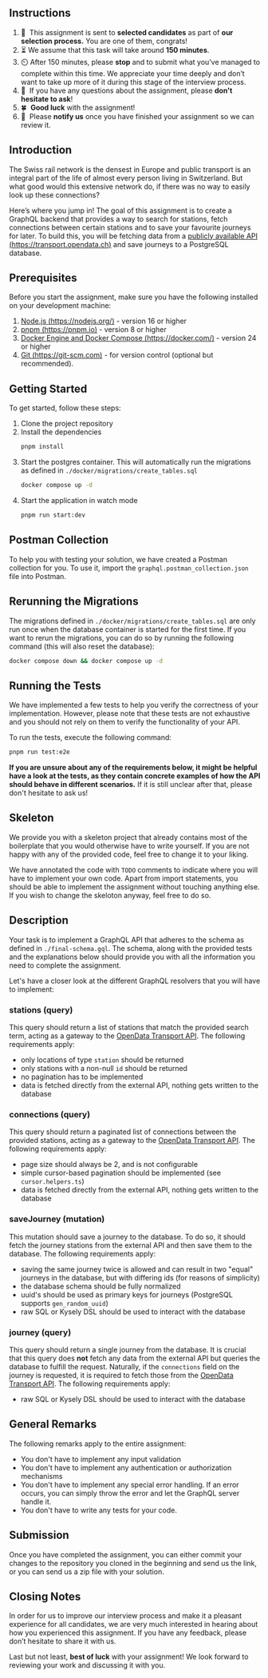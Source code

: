 ## Instructions

1. 🎉  This assignment is sent to **selected candidates** as part of **our selection process.** You are one of them, congrats!
2. ⏳ We assume that this task will take around **150 minutes**.
3. ⏲️ After 150 minutes, please **stop** and to submit what you’ve managed to complete within this time. We appreciate your time deeply and don’t want to take up more of it during this stage of the interview process.
4. 🤔  If you have any questions about the assignment, please **don't hesitate to ask**!
5. 🍀  **Good luck** with the assignment!
6. 📣  Please **notify us** once you have finished your assignment so we can review it.

## Introduction

The Swiss rail network is the densest in Europe and public transport is an integral part of the life of almost every person living in Switzerland. But what good would this extensive network do, if there was no way to easily look up these connections?

Here’s where you jump in! The goal of this assignment is to create a GraphQL backend that provides a way to search for stations, fetch connections between certain stations and to save your favourite journeys for later. To build this, you will be fetching data from a [publicly available API (https://transport.opendata.ch)](https://transport.opendata.ch) and save journeys to a PostgreSQL database.

## Prerequisites

Before you start the assignment, make sure you have the following installed on your development machine:

1. [Node.js (https://nodejs.org/)](https://nodejs.org/) - version 16 or higher
2. [pnpm (https://pnpm.io)](https://pnpm.io) - version 8 or higher
3. [Docker Engine and Docker Compose (https://docker.com/)](https://docker.com/) - version 24 or higher
4. [Git (https://git-scm.com)](https://git-scm.com) - for version control (optional but recommended).

## Getting Started

To get started, follow these steps:

1. Clone the project repository
2. Install the dependencies
   ```sh
   pnpm install
   ```
3. Start the postgres container. This will automatically run the migrations as defined in `./docker/migrations/create_tables.sql`
   ```sh
   docker compose up -d
   ```
4. Start the application in watch mode
   ```sh
   pnpm run start:dev
   ```

## Postman Collection

To help you with testing your solution, we have created a Postman collection for you. To use it, import the `graphql.postman_collection.json` file into Postman.

## Rerunning the Migrations

The migrations defined in `./docker/migrations/create_tables.sql` are only run once when the database container is started for the first time. If you want to rerun the migrations, you can do so by running the following command (this will also reset the database):

```sh
docker compose down && docker compose up -d
```

## Running the Tests

We have implemented a few tests to help you verify the correctness of your implementation. However, please note that
these tests are not exhaustive and you should not rely on them
to verify the functionality of your API.

To run the tests, execute the following command:

```sh
pnpm run test:e2e
```

**If you are unsure about any of the requirements below, it might be helpful have a look at the tests, as they contain concrete examples of how the API should behave in different scenarios.** If it is still unclear after that, please don't hesitate to ask us!

## Skeleton

We provide you with a skeleton project that already contains most of the boilerplate that you would otherwise have to write yourself. If you are not happy with any of the provided code, feel free to change it to your liking.

We have annotated the code with `TODO` comments to indicate where you will have to implement your own code. Apart from import statements, you should be able to implement the assignment without touching anything else. If you wish to change the skeloton anyway, feel free to do so.

## Description

Your task is to implement a GraphQL API that adheres to the schema as defined in `./final-schema.gql`. The schema, along with the provided tests and the explanations below should provide you with all the information you need to complete the assignment.

Let's have a closer look at the different GraphQL resolvers that you will have to implement:

### stations (query)

This query should return a list of stations that match the provided search term, acting as a gateway to the [OpenData Transport API](https://transport.opendata.ch). The following requirements apply:

- only locations of type `station` should be returned
- only stations with a non-null `id` should be returned
- no pagination has to be implemented
- data is fetched directly from the external API, nothing gets written to the database

### connections (query)

This query should return a paginated list of connections between the provided stations, acting as a gateway to the [OpenData Transport API](https://transport.opendata.ch). The following requirements apply:

- page size should always be 2, and is not configurable
- simple cursor-based pagination should be implemented (see `cursor.helpers.ts`)
- data is fetched directly from the external API, nothing gets written to the database

### saveJourney (mutation)

This mutation should save a journey to the database. To do so, it should fetch the journey stations from the external API and then save them to the database. The following requirements apply:

- saving the same journey twice is allowed and can result in two "equal" journeys in the database, but with differing ids (for reasons of simplicity)
- the database schema should be fully normalized
- uuid's should be used as primary keys for journeys (PostgreSQL supports `gen_random_uuid`)
- raw SQL or Kysely DSL should be used to interact with the database

### journey (query)

This query should return a single journey from the database. It is crucial that this query does **not** fetch any data from the external API but queries the database to fulfill the request. Naturally, if the `connections` field on the journey is requested, it is required to fetch those from the [OpenData Transport API](https://transport.opendata.ch). The following requirements apply:

- raw SQL or Kysely DSL should be used to interact with the database

## General Remarks

The following remarks apply to the entire assignment:

- You don't have to implement any input validation
- You don't have to implement any authentication or authorization mechanisms
- You don't have to implement any special error handling. If an error occurs, you can simply throw the error and let the GraphQL server handle it.
- You don't have to write any tests for your code.

## Submission

Once you have completed the assignment, you can either commit your changes to the repository you cloned in the beginning and send us the link, or you can send us a zip file with your solution.

## Closing Notes

In order for us to improve our interview process and make it a pleasant experience for all candidates, we are very much interested in hearing about how you experienced this assignment. If you have any feedback, please don’t hesitate to share it with us.

Last but not least, **best of luck** with your assignment! We look forward to reviewing your work and discussing it with you.

